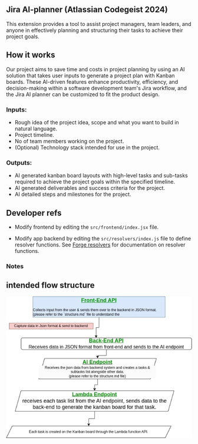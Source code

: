 ## Jira AI-planner (Atlassian Codegeist 2024)

This extension provides a tool to assist project managers, team leaders, and anyone in effectively planning and structuring their tasks to achieve their project goals.

## How it works
Our project aims to save time and costs in project planning by using an AI solution that takes user inputs to generate a project plan with Kanban boards. These AI-driven features enhance productivity, efficiency, and decision-making within a software development team's Jira workflow, and the Jira AI planner can be customized to fit the product design.

### Inputs:
- Rough idea of the project idea, scope and what you want to build in natural language.
- Project timeline.
- No of team members working on the project.
- (Optional) Technology stack intended for use in the project.

### Outputs:
- AI generated kanban board layouts with high-level tasks and sub-tasks required to achieve the project goals within the specified timeline.
- AI generated deliverables and success criteria for the project.
- AI detailed steps and milestones for the project.


## Developer refs

- Modify frontend by editing the `src/frontend/index.jsx` file.

- Modify app backend by editing the `src/resolvers/index.js` file to define resolver functions. See [Forge resolvers](https://developer.atlassian.com/platform/forge/runtime-reference/custom-ui-resolver/) for documentation on resolver functions.



### Notes
## intended flow structure
![Flow structure](flow.jpg)